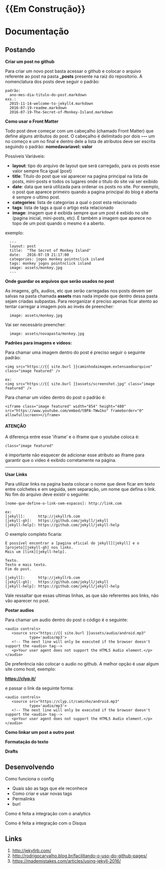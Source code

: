 # {{Em Construção}}

# Documentação

## Postando

**Criar um post no github**

Para criar um novo post basta acessar o github e colocar o arquivo referente ao post na pasta **_posts** presente na raiz do repositorio. A nomenclatura dos posts deve seguir o padrão:

```
padrão:
  ano-mes-dia-titulo-do-post.markdown
exs.:
  2015-11-14-welcome-to-jekyll4.markdown
  2016-07-19-readme.markdown
  2016-07-19-The-Secret-of-Monkey-Island.markdown
```

**Como usar o Front Matter**

Todo post deve começar com um cabeçalho (chamado Front Matter) que define alguns atributos do post. O cabeçalho é delimitado por dois **---** um no começo e um no final e dentro dele a lista de atributos deve ser escrita seguindo o padrão: **nomedavariavel:** **valor**

Possíveis Variáveis:
- **layout**: tipo do arquivo de layout que será carregado, para os posts esse valor sempre fica igual (post)
- **title**:  Titulo do post que vai aparecer na pagina principal na lista de posts, mini-posts e todos os lugares onde o titulo do site vai ser exibido
- **date**: data que será utilizada para ordenar os posts no site. Por exemplo, o post que aparece primeiro quando a pagina principal do blog é aberta é sempre o ultimo post.
- **categories**: lista de categorias a qual o post esta relacionado
- **tags**: lista de tags a qual o artigo esta relacionado
- **image**: imagem que é exibida sempre que um post é exbido no site (pagina inicial, mini-posts, etc). É também a imagem que aparece no topo de um post quando o mesmo é a aberto.


exemplo:

```
  ---
  layout: post
  title:  "The Secret of Monkey Island"
  date:   2016-07-19 21:17:00
  categories: jogos monkey pointnclick island
  tags: monkey jogos pointnclick island
  image: assets/monkey.jpg
  ---
```

**Onde guardar os arquivos que serão usados no post**

As imagens, gifs, audios, etc que serão carregadas nos posts devem ser salvas na pasta chamada **assets** mas nada impede que dentro dessa pasta sejam criadas subpastas. Para reorganizar é preciso apenas ficar atento ao tentar carregar a imagem pois ao invés de preencher:

```
  image: assets/monkey.jpg
```

Vai ser necessário preencher:

```
  image: assets/novapasta/monkey.jpg
```

**Padrões para imagens e vídeos:**

Para chamar uma imagem dentro do post é preciso seguir o seguinte padrão:

```
<img src="https://{{ site.burl }}caminhodaimagem.extensaodoarquivo" class="image featured" />

ex:
<img src="https://{{ site.burl }}assets/screenshot.jpg" class="image featured" />
```

Para chamar um video dentro do post o padrão é:

```
<iframe class="image featured" width="854" height="480" src="https://www.youtube.com/embed/tBPA-TWw1ko" frameborder="0" allowfullscreen></iframe>
```

#### ATENÇÃO

A diferença entre esse 'iframe' e o iframe que o youtube coloca é:

```
class="image featured"
```

é importante não esquecer de adicionar esse atributo ao iframe para garantir que o vídeo é exibido corretamente na página.

--------

**Usar Links**

Para utilizar links na pagina basta colocar o nome que deve ficar em texto entre colchetes e em seguida, sem separação, um nome que defina o link. No fim do arquivo deve existir o seguinte:

```
[nome-que-define-o-link-sem-espacos]: http://link.com

ex:
[jekyll]:      http://jekyllrb.com
[jekyll-gh]:   https://github.com/jekyll/jekyll
[jekyll-help]: https://github.com/jekyll/jekyll-help
```

O exemplo completo ficaria:

```
É possível encontrar a [pagina oficial do jekyll][jekyll] e o [projeto][jekyll-gh] nos links.
Mais um [link][jekyll-help].

Texto.
Texto e mais texto.
Fim do post.

[jekyll]:      http://jekyllrb.com
[jekyll-gh]:   https://github.com/jekyll/jekyll
[jekyll-help]: https://github.com/jekyll/jekyll-help
```

Vale ressaltar que essas ultimas linhas, as que são referentes aos links, não vão aparecer no post.

**Postar audios**

Para chamar um audio dentro do post o código é o seguinte:

```
<audio controls>
   <source src="https://{{ site.burl }}assets/audio/android.mp3"
           type='audio/mp3'>
   <!-- The next line will only be executed if the browser doesn't support the <audio> tag-->
   <p>Your user agent does not support the HTML5 Audio element.</p>
</audio>
```

De preferência não colocar o audio no github. A melhor opção é usar algum site como host, exemplo:

**https://clyp.it/**

e passar o link da seguinte forma:


```
<audio controls>
   <source src="https://clyp.it/caminho/android.mp3"
           type='audio/mp3'>
   <!-- The next line will only be executed if the browser doesn't support the <audio> tag-->
   <p>Your user agent does not support the HTML5 Audio element.</p>
</audio>
```

**Como linkar um post a outro post**

**Formatação do texto**

**Drafts**

## Desenvolvendo

Como funciona o config
 - Quais são as tags que ele reconhece
 - Como criar e usar novas tags
 - Permalinks
 - burl

Como é feita a integração com o analytics

Como é feita a integração com o Disqus

## Links

1. http://jekyllrb.com/
2. http://rodrigocarvalho.blog.br/facilitando-o-uso-do-github-pages/
3. https://mademistakes.com/articles/using-jekyll-2016/
